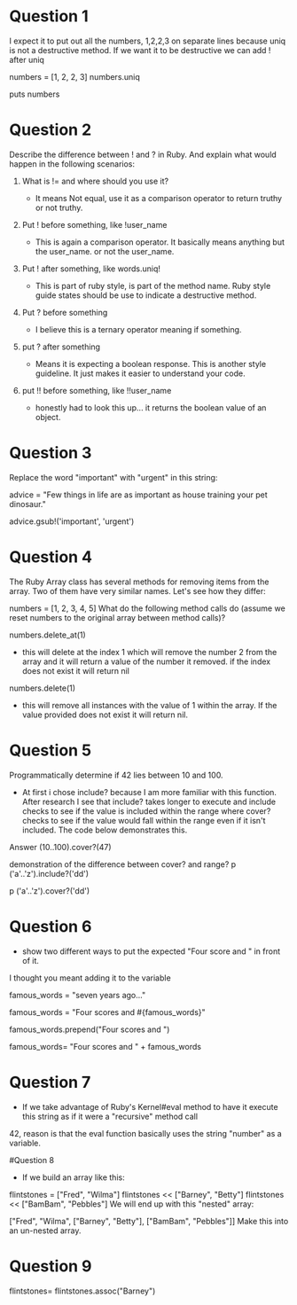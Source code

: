 # Question 1

I expect it to put out all the numbers, 1,2,2,3 on separate lines because uniq is not a destructive method.  If we want it to be destructive we can add ! after uniq

numbers = [1, 2, 2, 3]
numbers.uniq

puts numbers


# Question 2

Describe the difference between ! and ? in Ruby. And explain what would happen in the following scenarios:

1. What is != and where should you use it?
    * It means Not equal, use it as a comparison operator to return truthy or not truthy.

2. Put ! before something, like !user_name
    * This is again a comparison operator. It basically means anything but the user_name. or not the user_name.

3. Put ! after something, like words.uniq!
    * This is part of ruby style, is part of the method name.  Ruby style guide states should be use to indicate a destructive method.

4. Put ? before something
    * I believe this is a ternary operator meaning if something.

5. put ? after something
    * Means it is expecting a boolean response. This is another style guideline. It just makes it easier to understand your code.

6. put !! before something, like !!user_name
    * honestly had to look this up... it returns the boolean value of an object.  


# Question 3

 Replace the word "important" with "urgent" in this string:

advice = "Few things in life are as important as house training your pet dinosaur."

advice.gsub!('important', 'urgent')


# Question 4

The Ruby Array class has several methods for removing items from the array. Two of them have very similar names. Let's see how they differ:

numbers = [1, 2, 3, 4, 5]
What do the following method calls do (assume we reset numbers to the original array between method calls)?

numbers.delete_at(1)
* this will delete at the index 1 which will remove the number 2 from the array and it will return a value of the number it removed. if the index does not exist it will return nil

numbers.delete(1)
* this will remove all instances with the value of 1 within the array. If the value provided does not exist it will return nil.

# Question 5

Programmatically determine if 42 lies between 10 and 100.
  * At first i chose include? because I am more familiar with this function.  After research I see that include? takes longer to execute and include checks to see if the value is included within the range where cover? checks to see if the value would fall within the range even if it isn't included.  The code below demonstrates this.

   Answer (10..100).cover?(47)

demonstration of the difference between cover? and range?
p ('a'..'z').include?('dd')

p ('a'..'z').cover?('dd')


# Question 6
* show two different ways to put the expected "Four score and " in front of it.

I thought you meant adding it to the variable


famous_words = "seven years ago..."

famous_words = "Four scores and #{famous_words}"

famous_words.prepend("Four scores and ")

famous_words= "Four scores and " + famous_words



# Question 7
* If we take advantage of Ruby's Kernel#eval method to have it execute this string as if it were a "recursive" method call

42, reason is that the eval function basically uses the string "number" as a variable.


#Question 8
* If we build an array like this:

flintstones = ["Fred", "Wilma"]
flintstones << ["Barney", "Betty"]
flintstones << ["BamBam", "Pebbles"]
We will end up with this "nested" array:

["Fred", "Wilma", ["Barney", "Betty"], ["BamBam", "Pebbles"]]
Make this into an un-nested array.


# Question 9

flintstones= flintstones.assoc("Barney")




#
